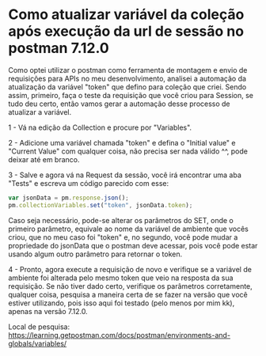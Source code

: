 # Como atualizar variável da coleção após execução da url de sessão no postman 7.12.0

Como optei utilizar o postman como ferramenta de montagem e envio de requisições para APIs no meu desenvolvimento, analisei a automação da atualização da variável "token" que defino para coleção que criei. Sendo assim, primeiro, faça o teste da requisição que você criou para Session, se tudo deu certo, então vamos gerar a automação desse processo de atualizar a variável.

1 - Vá na edição da Collection e procure por "Variables".

2 - Adicione uma variável chamada "token" e defina o "Initial value" e "Current Value" com qualquer coisa, não precisa ser nada válido ^^, pode deixar até em branco.

3 - Salve e agora vá na Request da sessão, você irá encontrar uma aba "Tests" e escreva um código parecido com esse:

```js
var jsonData = pm.response.json();
pm.collectionVariables.set("token", jsonData.token);
```

Caso seja necessário, pode-se alterar os parâmetros do SET, onde o primeiro parâmetro, equivale ao nome da variável de ambiente que vocês criou, que no meu caso foi "token" e, no segundo, você pode mudar a propriedade do jsonData que o postman deve acessar, pois você pode estar usando algum outro parâmetro para retornar o token.

4 - Pronto, agora execute a requisição de novo e verifique se a variável de ambiente foi alterada pelo mesmo token que veio na resposta da sua requisição. Se não tiver dado certo, verifique os parâmetros corretamente, qualquer coisa, pesquisa a maneira certa de se fazer na versão que você estiver utilizando, pois isso aqui foi testado (pelo menos por mim kk), apenas na versão 7.12.0.

Local de pesquisa: https://learning.getpostman.com/docs/postman/environments-and-globals/variables/